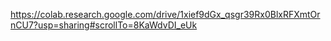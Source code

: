 https://colab.research.google.com/drive/1xief9dGx_qsgr39Rx0BlxRFXmtOrnCU7?usp=sharing#scrollTo=8KaWdvDI_eUk
